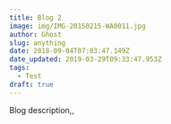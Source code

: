 ```yaml
---
title: Blog 2
image: img/IMG-20150215-WA0011.jpg
author: Ghost
slug: anything
date: 2018-09-04T07:03:47.149Z
date_updated: 2019-03-29T09:33:47.953Z
tags:
  - Test
draft: true
---
```

Blog description,,
